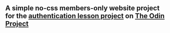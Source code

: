 ## A simple no-css members-only website project for the [authentication lesson project](http://www.theodinproject.com/ruby-on-rails/authentication?ref=lc-pb) on [The Odin Project](http://www.theodinproject.com/home)